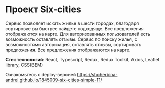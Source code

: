 # Проект Six-cities

Сервис позволяет искать жилье в шести городах, благодаря сортировке вы быстрее найдете подходяще. Все предложения отображаются на карте.
Для авторизованных пользователей есть возможность оставлять отзывы.
Сервис по поиску жилья, с возможностями авторизация, оставлять отзывы, сортировать предложения. Все предложения отображаются на карте. 

**Стек технологий**: React, Typescript, Redux, Redux Toolkit, Axios, Leaflet library, CSS(BEM)

Ознакомьтесь с deploy-версией https://shcherbina-andrei.github.io/1845009-six-cities-simple-11/
